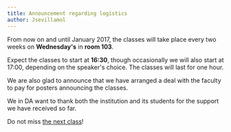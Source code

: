 ```yaml
---
title: Announcement regarding logistics
author: Jsevillamol
---
```


From now on and until January 2017, the classes will take place every two weeks on **Wednesday's** in **room 103**.

Expect the classes to start at **16:30**, though occasionally we will also start at 17:00, depending on the speaker's choice. The classes will last for one hour.

We are also glad to announce that we have arranged a deal with the faculty to pay for posters announcing the classes.

We in DA want to thank both the institution and its students for the support we have received so far.

Do not miss [the next class](/calendar)!
